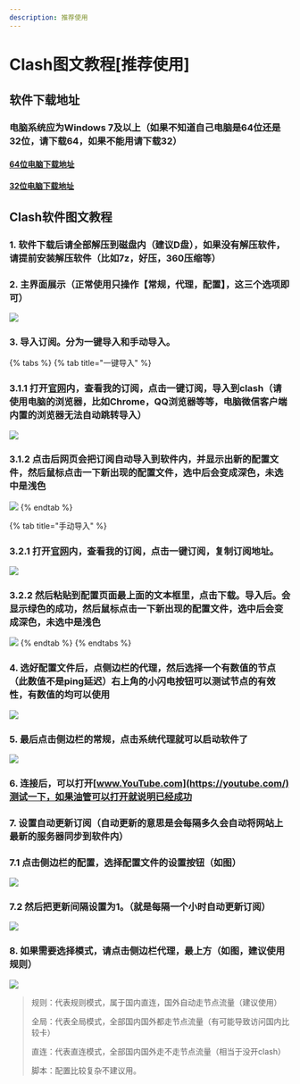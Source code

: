 ```yaml
---
description: 推荐使用
---
```


# Clash图文教程\[推荐使用\]

## 软件下载地址

### 电脑系统应为Windows 7及以上（如果不知道自己电脑是64位还是32位，请下载64，如果不能用请下载32）

#### [64位电脑下载地址](https://airnet.lanzous.com/iPQHOjuqm9g)

#### [32位电脑下载地址](https://airnet.lanzous.com/i7Ik8juqmif)

## Clash软件图文教程

### 1. 软件下载后请全部解压到磁盘内（建议D盘），如果没有解压软件，请提前安装解压软件（比如7z，好压，360压缩等）

### 2. 主界面展示（正常使用只操作【常规，代理，配置】，这三个选项即可）

![](../.gitbook/assets/sou-gou-jie-tu-20210301081234.png)

### 3. 导入订阅。分为一键导入和手动导入。

{% tabs %}
{% tab title="一键导入" %}
### 3.1.1  打开[官网](https://netv2.top/)内，查看我的订阅，点击一键订阅，导入到clash（请使用电脑的浏览器，比如Chrome，QQ浏览器等等，电脑微信客户端内置的浏览器无法自动跳转导入）

![](../.gitbook/assets/aiiu8p%20%281%29.png)

### 3.1.2 点击后网页会把订阅自动导入到软件内，并显示出新的配置文件，然后鼠标点击一下新出现的配置文件，选中后会变成深色，未选中是浅色

![](../.gitbook/assets/image-1-%20%281%29.jpg)
{% endtab %}

{% tab title="手动导入" %}
### 3.2.1  打开[官网](https://netv2.top/)内，查看我的订阅，点击一键订阅，复制订阅地址。

![](../.gitbook/assets/image-1-dd%20%281%29.png)

### 3.2.2 然后粘贴到配置页面最上面的文本框里，点击下载。导入后。会显示绿色的成功，然后鼠标点击一下新出现的配置文件，选中后会变成深色，未选中是浅色

![](../.gitbook/assets/image-1-%20%281%29.jpg)
{% endtab %}
{% endtabs %}

### 4. 选好配置文件后，点侧边栏的代理，然后选择一个有数值的节点（此数值不是ping延迟）右上角的小闪电按钮可以测试节点的有效性，有数值的均可以使用

![](../.gitbook/assets/image-2-%20%281%29.jpg)

### **5. 最后点击侧边栏的常规，点击系统代理就可以启动软件了**

![](../.gitbook/assets/image-3-.jpg)

### 6. 连接后，可以打开[www.YouTube.com](https://youtube.com/)测试一下，如果油管可以打开就说明已经成功

### **7. 设置自动更新订阅（**自动更新的意思是会每隔多久会自动将网站上最新的服务器同步到软件内**）**

### **7.1 点击侧边栏的配置，选择配置文件的设置按钮（如图）**

![](../.gitbook/assets/image-4-%20%281%29.jpg)

### 7.2 然后把更新间隔设置为1。（就是每隔一个小时自动更新订阅）

![](../.gitbook/assets/image-5-.jpg)

### 8. 如果需要选择模式，请点击侧边栏代理，最上方（如图，建议使用规则）

![](../.gitbook/assets/sou-gou-jie-tu-20210301081657.png)

> 规则：代表规则模式，属于国内直连，国外自动走节点流量（建议使用）
>
> 全局：代表全局模式，全部国内国外都走节点流量（有可能导致访问国内比较卡）
>
> 直连：代表直连模式，全部国内国外走不走节点流量（相当于没开clash）
>
> 脚本：配置比较复杂不建议用。

